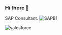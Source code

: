 ### Hi there 👋
SAP Consultant. 
![SAPB1](https://user-images.githubusercontent.com/44853270/112792400-62c7f180-9031-11eb-89ea-65889e55f236.png)



![salesforce](https://user-images.githubusercontent.com/44853270/112792726-01ece900-9032-11eb-8b48-fa3289b44817.png)

